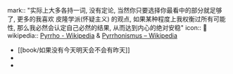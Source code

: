 mark:: "实际上大多各持一词, 没有定论, 当然你只要选择你最看中的部分就足够了, 更多的我喜欢 皮隆学派(怀疑主义) 的观点, 如果某种程度上我权衡过所有可能性, 那么我必然会认定自己必然的结果, 从而达到内心的绝对安稳"
icon:: 💬
wikipedia:: [Pyrrho - Wikipedia](https://en.wikipedia.org/wiki/Pyrrho) & [Pyrrhonismus – Wikipedia](https://de.wikipedia.org/wiki/Pyrrhonismus)

- [[book/如果没有今天明天会不会有昨天]]
-
-